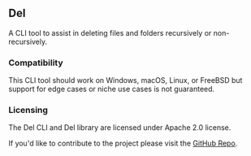 ## Del
A CLI tool to assist in deleting files and folders recursively or non-recursively.

### Compatibility
This CLI tool should work on Windows, macOS, Linux, or FreeBSD but support for edge cases or niche use cases is not guaranteed.

### Licensing
The Del CLI and Del library are licensed under Apache 2.0 license.

If you'd like to contribute to the project please visit the [GitHub Repo](https://github.com/alastairlundy/BasisBox/).